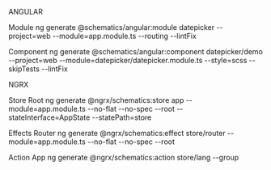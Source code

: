 ANGULAR

Module
ng generate @schematics/angular:module datepicker --project=web --module=app.module.ts --routing --lintFix

Component
ng generate @schematics/angular:component datepicker/demo --project=web --module=datepicker/datepicker.module.ts --style=scss --skipTests --lintFix

NGRX

Store Root
ng generate @ngrx/schematics:store app --module=app.module.ts --no-flat --no-spec --root --stateInterface=AppState --statePath=store

Effects Router
ng generate @ngrx/schematics:effect store/router --module=app.module.ts --no-flat --no-spec --root

Action App
ng generate @ngrx/schematics:action store/lang --group
